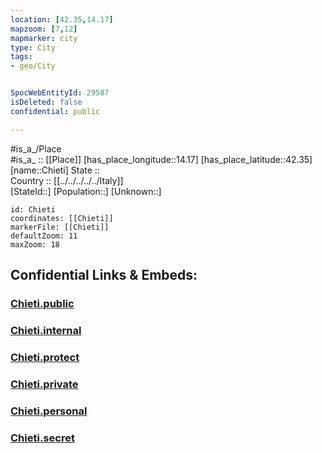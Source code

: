 ```yaml
---
location: [42.35,14.17] 
mapzoom: [7,12] 
mapmarker: city 
type: City
tags:
- geo/City


SpocWebEntityId: 29587
isDeleted: false
confidential: public

---
```

#is_a_/Place  
#is_a_ :: [[Place]] 
[has_place_longitude::14.17] 
[has_place_latitude::42.35] 
[name::Chieti] 
State ::  
Country :: [[../../../../../Italy]]  
[StateId::] 
[Population::] 
[Unknown::] 


```leaflet
id: Chieti
coordinates: [[Chieti]] 
markerFile: [[Chieti]] 
defaultZoom: 11 
maxZoom: 18
```


## Confidential Links & Embeds: 

### [Chieti.public](/_public/\Earth\Continent\Europe\Europe~South\Italy\regions~Italy\Abruzzo\Chieti\CityChieti.public.md) 

### [Chieti.internal](/_internal/\Earth\Continent\Europe\Europe~South\Italy\regions~Italy\Abruzzo\Chieti\CityChieti.internal.md) 

### [Chieti.protect](/_protect/\Earth\Continent\Europe\Europe~South\Italy\regions~Italy\Abruzzo\Chieti\CityChieti.protect.md) 

### [Chieti.private](/_private/\Earth\Continent\Europe\Europe~South\Italy\regions~Italy\Abruzzo\Chieti\CityChieti.private.md) 

### [Chieti.personal](/_personal/\Earth\Continent\Europe\Europe~South\Italy\regions~Italy\Abruzzo\Chieti\CityChieti.personal.md) 

### [Chieti.secret](/_secret/\Earth\Continent\Europe\Europe~South\Italy\regions~Italy\Abruzzo\Chieti\CityChieti.secret.md)

